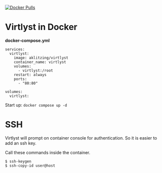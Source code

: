 [![Docker Pulls](https://img.shields.io/docker/pulls/aklitzing/virtlyst.svg)](https://hub.docker.com/r/aklitzing/virtlyst)


Virtlyst in Docker
==================

**docker-compose.yml**
```
services:
  virtlyst:
    image: aklitzing/virtlyst
    container_name: virtlyst
    volumes:
      - virtlyst:/root
    restart: always
    ports:
      - "80:80"

volumes:
  virtlyst:
```

Start up: ``docker compose up -d``


SSH
===

Virtlyst will prompt on container console for authentication.
So it is easier to add an ssh key.

Call these commands inside the container.
```
$ ssh-keygen
$ ssh-copy-id user@host
```

